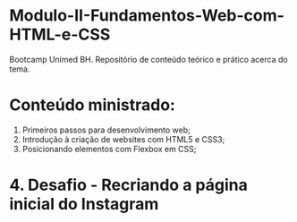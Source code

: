 # Modulo-II-Fundamentos-Web-com-HTML-e-CSS

Bootcamp Unimed BH. Repositório de conteúdo teórico e prático acerca do tema. 

# Conteúdo ministrado:

  1. Primeiros passos para desenvolvimento web;
  2. Introdução à criação de websites com HTML5 e CSS3;
  3. Posicionando elementos com Flexbox em CSS;
# 4. Desafio - Recriando a página inicial do Instagram 
